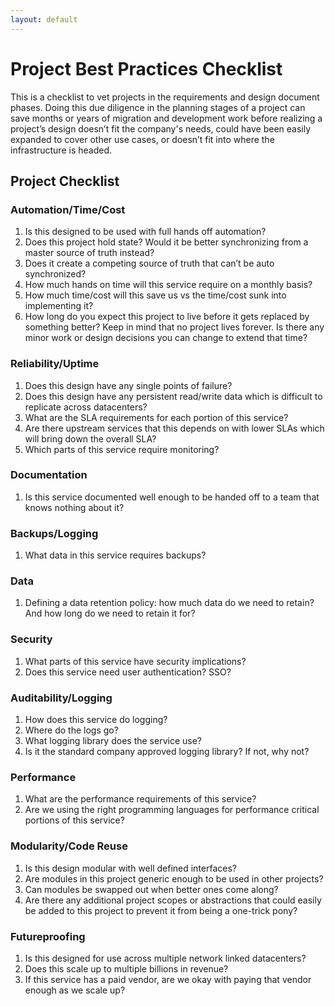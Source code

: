 ```yaml
---
layout: default
---
```


# Project Best Practices Checklist

This is a checklist to vet projects in the requirements and design document phases. Doing this due diligence in the planning stages of a project can save months or years of migration and development work before realizing a project’s design doesn’t fit the company's needs, could have been easily expanded to cover other use cases, or doesn’t fit into where the infrastructure is headed.

## Project Checklist
### Automation/Time/Cost
1. Is this designed to be used with full hands off automation?
2. Does this project hold state? Would it be better synchronizing from a master source of truth instead?
3. Does it create a competing source of truth that can’t be auto synchronized?
4. How much hands on time will this service require on a monthly basis?
5. How much time/cost will this save us vs the time/cost sunk into implementing it?
6. How long do you expect this project to live before it gets replaced by something better? Keep in mind that no project lives forever. Is there any minor work or design decisions you can change to extend that time?

### Reliability/Uptime
1. Does this design have any single points of failure?
2. Does this design have any persistent read/write data which is difficult to replicate across datacenters?
3. What are the SLA requirements for each portion of this service? 
4. Are there upstream services that this depends on with lower SLAs which will bring down the overall SLA?
5. Which parts of this service require monitoring?

### Documentation
1. Is this service documented well enough to be handed off to a team that knows nothing about it?

### Backups/Logging
1. What data in this service requires backups?

### Data
1. Defining a data retention policy: how much data do we need to retain? And how long do we need to retain it for?

### Security
1. What parts of this service have security implications?
2. Does this service need user authentication? SSO?

### Auditability/Logging
1. How does this service do logging?
2. Where do the logs go?
3. What logging library does the service use?
4. Is it the standard company approved logging library? If not, why not?

### Performance
1. What are the performance requirements of this service?
2. Are we using the right programming languages for performance critical portions of this service?

### Modularity/Code Reuse
1. Is this design modular with well defined interfaces?
2. Are modules in this project generic enough to be used in other projects? 
3. Can modules be swapped out when better ones come along?
4. Are there any additional project scopes or abstractions that could easily be added to this project to prevent it from being a one-trick pony?

### Futureproofing
1. Is this designed for use across multiple network linked datacenters?
2. Does this scale up to multiple billions in revenue?
3. If this service has a paid vendor, are we okay with paying that vendor enough as we scale up?

